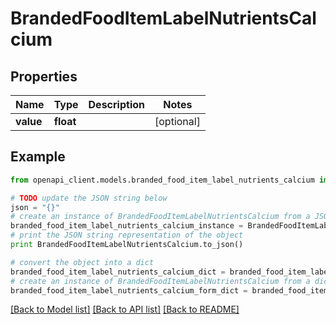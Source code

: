 # BrandedFoodItemLabelNutrientsCalcium


## Properties
Name | Type | Description | Notes
------------ | ------------- | ------------- | -------------
**value** | **float** |  | [optional] 

## Example

```python
from openapi_client.models.branded_food_item_label_nutrients_calcium import BrandedFoodItemLabelNutrientsCalcium

# TODO update the JSON string below
json = "{}"
# create an instance of BrandedFoodItemLabelNutrientsCalcium from a JSON string
branded_food_item_label_nutrients_calcium_instance = BrandedFoodItemLabelNutrientsCalcium.from_json(json)
# print the JSON string representation of the object
print BrandedFoodItemLabelNutrientsCalcium.to_json()

# convert the object into a dict
branded_food_item_label_nutrients_calcium_dict = branded_food_item_label_nutrients_calcium_instance.to_dict()
# create an instance of BrandedFoodItemLabelNutrientsCalcium from a dict
branded_food_item_label_nutrients_calcium_form_dict = branded_food_item_label_nutrients_calcium.from_dict(branded_food_item_label_nutrients_calcium_dict)
```
[[Back to Model list]](../README.md#documentation-for-models) [[Back to API list]](../README.md#documentation-for-api-endpoints) [[Back to README]](../README.md)


